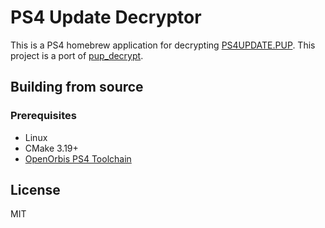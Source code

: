 # PS4 Update Decryptor

This is a PS4 homebrew application for decrypting [PS4UPDATE.PUP](https://www.playstation.com/en-us/support/hardware/ps4/system-software). This project is a port of [pup_decrypt](https://github.com/idc/ps4-pup_decrypt).

## Building from source

### Prerequisites

- Linux
- CMake 3.19+
- [OpenOrbis PS4 Toolchain](https://github.com/OpenOrbis/OpenOrbis-PS4-Toolchain)

## License

MIT
